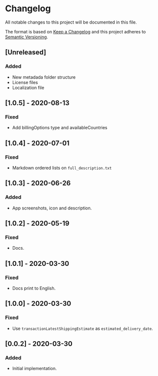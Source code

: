# Changelog

All notable changes to this project will be documented in this file.

The format is based on [Keep a Changelog](http://keepachangelog.com/en/1.0.0/)
and this project adheres to [Semantic Versioning](http://semver.org/spec/v2.0.0.html).

## [Unreleased]
### Added
- New metadada folder structure
- License files
- Localization file

## [1.0.5] - 2020-08-13

### Fixed

- Add billingOptions type and availableCountries

## [1.0.4] - 2020-07-01
### Fixed
- Markdown ordered lists on `full_description.txt`

## [1.0.3] - 2020-06-26

### Added

- App screenshots, icon and description.

## [1.0.2] - 2020-05-19

### Fixed

- Docs.

## [1.0.1] - 2020-03-30

### Fixed

- Docs print to English.

## [1.0.0] - 2020-03-30

### Fixed
- Use `transactionLatestShippingEstimate` as `estimated_delivery_date`.

## [0.0.2] - 2020-03-30

### Added
- Initial implementation.
